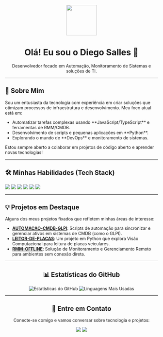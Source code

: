 <div id="header" align="center">
  <img src="https://media.giphy.com/media/M9gbKdQQb6T8Gq7n7P/giphy.gif" width="100"/>
  <h1>Olá! Eu sou o Diego Salles 👋</h1>
  
  <p>Desenvolvedor focado em Automação, Monitoramento de Sistemas e soluções de TI.</p>
</div>

---

<div id="about">
  <h2>🚀 Sobre Mim</h2>
  <p>Sou um entusiasta da tecnologia com experiência em criar soluções que otimizam processos de infraestrutura e desenvolvimento. Meu foco atual está em:</p>
  <ul>
    <li>Automatizar tarefas complexas usando **JavaScript/TypeScript** e ferramentas de RMM/CMDB.</li>
    <li>Desenvolvimento de scripts e pequenas aplicações em **Python**.</li>
    <li>Explorando o mundo de **DevOps** e monitoramento de sistemas.</li>
  </ul>
  
  <p>Estou sempre aberto a colaborar em projetos de código aberto e aprender novas tecnologias!</p>
</div>

---

<div id="skills">
  <h2>🛠️ Minhas Habilidades (Tech Stack)</h2>
  
  <p align="left">
    <img src="https://img.shields.io/badge/JavaScript-F7DF1E?style=for-the-badge&logo=javascript&logoColor=black" />
    <img src="https://img.shields.io/badge/TypeScript-3178C6?style=for-the-badge&logo=typescript&logoColor=white" />
    <img src="https://img.shields.io/badge/Python-3776AB?style=for-the-badge&logo=python&logoColor=white" />
    <img src="https://img.shields.io/badge/GLPI-0080FF?style=for-the-badge&logo=glpi&logoColor=white" />
    <img src="https://img.shields.io/badge/Git-F05032?style=for-the-badge&logo=git&logoColor=white" />
    <img src="https://img.shields.io/badge/Linux-FCC624?style=for-the-badge&logo=linux&logoColor=black" />
  </p>
</div>

---

<div id="projects">
  <h2>💡 Projetos em Destaque</h2>
  <p>Alguns dos meus projetos fixados que refletem minhas áreas de interesse:</p>
  
  <ul>
    <li>
      <a href="https://github.com/piegosalles10kk/AUTOMACAO-CMDB-GLPI"><strong>AUTOMACAO-CMDB-GLPI</strong></a>: Scripts de automação para sincronizar e gerenciar ativos em sistemas de CMDB (como o GLPI).
    </li>
    <li>
      <a href="https://github.com/piegosalles10kk/LEITOR-DE-PLACAS"><strong>LEITOR-DE-PLACAS</strong></a>: Um projeto em Python que explora Visão Computacional para leitura de placas veiculares.
    </li>
    <li>
      <a href="https://github.com/piegosalles10kk/RMM-OFFLINE"><strong>RMM-OFFLINE</strong></a>: Solução de Monitoramento e Gerenciamento Remoto para ambientes sem conexão direta.
    </li>
  </ul>
</div>

---

<div id="stats" align="center">
  <h2>📊 Estatísticas do GitHub</h2>
  <img src="https://github-readme-stats.vercel.app/api?username=piegosalles10kk&show_icons=true&theme=buefy&hide_border=true" alt="Estatísticas do GitHub" />
  <img src="https://github-readme-stats.vercel.app/api/top-langs/?username=piegosalles10kk&layout=compact&theme=buefy&hide_border=true" alt="Linguagens Mais Usadas" />
</div>

---

<div id="contact" align="center">
  <h2>📧 Entre em Contato</h2>
  <p>Conecte-se comigo e vamos conversar sobre tecnologia e projetos:</p>
  
  <a href="#"><img src="https://img.shields.io/badge/LinkedIn-0A66C2?style=for-the-badge&logo=linkedin&logoColor=white" /></a>
  <a href="mailto:seu_email@exemplo.com"><img src="https://img.shields.io/badge/Email-D14836?style=for-the-badge&logo=gmail&logoColor=white" /></a>
</div>

